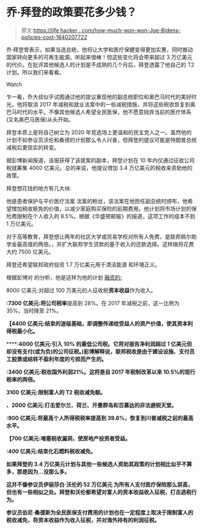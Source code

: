 # 乔·拜登的政策要花多少钱？

> 原文:[https://life hacker . com/how-much-won-won-Joe-Bidens-policies-cost-1840207722](https://lifehacker.com/how-much-would-joe-bidens-policies-cost-1840207722)

乔·拜登曾表示，如果当选总统，他将让大学和医疗保健变得更加实惠，同时推动国家转向更多的可再生能源。听起来很棒！但这些变化将会带来超过 3 万亿美元的代价。在批评其他候选人的计划是不成熟的几个月后，拜登透露了他自己的 T2 计划。所以我们来看看。

Watch

乍一看，乔大叔似乎试图通过他的提议重现他的副总统职位和奥巴马时代的美好时光。他将取消 2017 年减税和就业法案中的一些减税措施，并将这些税收恢复到奥巴马时代的水平。不像其他候选人希望全民医保，他不愿意抛弃当前的医疗体系(又名奥巴马医保)从头开始。

拜登本质上是将自己树立为 2020 年竞选场上更温和的民主党人之一。虽然他的计划不如参议员沃伦和桑德的计划那么令人兴奋，但拜登的提议可能是特朗普总统减税后更现实的转变。

据彭博新闻报道，该报获得了该提案的副本，拜登计划在 10 年内仅通过征收公司税就筹集 4000 亿美元。总的来说，他提议增加 3.4 万亿美元的税收来资助他的政策。

拜登想花钱的地方有几大块:

他是患者保护与平价医疗法案 法案的粉丝，该法案在他担任副总统时颁布，他希望增加税收抵免的价值，以减少家庭购买保险的前期费用。他计划将市场计划的保险费限制在个人收入的 8.5%。根据《华盛顿邮报》的报道，这项工作的成本不到 1 万亿美元。

对于高等教育，拜登想让两年的社区大学或贸易学校对所有人免费，是联邦佩尔助学金最高值的两倍。，并扩大联邦学生贷款的基于收入的还款选择。这样做将花费大约 7500 亿美元。

拜登还希望联邦政府投资 1.7 万亿美元用于清洁能源 和环境正义。

根据彭博对 的分析，他是这样为他的计划 [融资的:](https://www.bloomberg.com/news/articles/2019-12-04/biden-to-target-tax-avoiding-companies-with-minimum-federal-levy)

8000 亿美元:对超过 100 万美元的人征收税**资本收益**作为收入。

**:7300 亿美元:**将**公司税率**提高到 28%。在 2017 年减税之前，这一比例为 35%，当时降至 21%。

**【4400 亿美元:**结束**[](https://www.investopedia.com/terms/s/stepupinbasis.asp)**的逐级基础，即调整传递给受益人的资产价值，使其资本利得税最小化。****

******:4000 亿美元:**引入 10% **的最低公司税**。它将对报告净利润超过 1 亿美元但却没有支付(或为负)的公司征税。)彭博解释说，联邦税收是由于建设设施、支付员工股票或结转不盈利年度的亏损而产生的。****

******:3400 亿美元:**税收**国外利润**21%。这将是自 2017 年税制改革以来 10.5%的现行税率的两倍。****

****3100 亿美元:限制富人的 T2 税收减免额。****

******、2000 亿美元:**打击爱尔兰、荷兰、开曼群岛和百慕达的**非法避税天堂**。****

******:900 亿美元:**将**最高个人所得税税率**提高到 39.6%，恢复到川普减税之前的最高水平。****

******【700 亿美元:**堵塞税收漏洞，使**房地产**投资者受益。****

******:400 亿美元:**结束**化石燃料**税收减免。****

****如果拜登的 3.4 万亿美元计划与其他一些候选人资助其政策的计划相比似乎不算多，那是因为...没那么多。****

****这并不像参议员伊丽莎白·沃伦的 52 万亿美元 为所有人支付医疗保险那么崇高，但也有一些相似之处。拜登和沃伦都希望对富人的资本收益收入征税，打击逃税行为。****

****参议员伯尼·桑德斯为全民医保支付费用的计划也在一定程度上取决于限制富人的税收减免，将资本收益作为收入征税，并对海外持有的利润征税。****